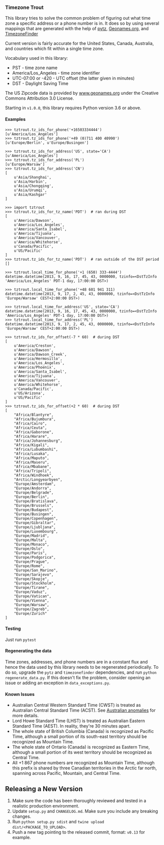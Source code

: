 ### Timezone Trout

This library tries to solve the common problem of figuring out what time zone
a specific address or a phone number is in. It does so by using several
mappings that are generated with the help of [pytz](http://pytz.sourceforge.net/),
[Geonames.org](https://www.geonames.org/postal-codes/postal-codes-us.html),
and [TimezoneFinder](https://github.com/MrMinimal64/timezonefinder)

Current version is fairly accurate for the United States, Canada, Australia, and
countries which fit within a single time zone.

Vocabulary used in this library:
* PST - time zone name
* America/Los_Angeles - time zone identifier
* UTC-07:00 or -420 - UTC offset (the latter given in minutes)
* DST - Daylight Saving Time

The US Zipcode data is provided by www.geonames.org under the Creative Commons Attribution 3.0 License.

Starting in `v1.0.0`, this library requires Python version 3.6 or above.

#### Examples
```
>>> tztrout.tz_ids_for_phone('+16503334444')
[u'America/Los_Angeles']
>>> tztrout.tz_ids_for_phone('+49 (0)711 400 40990')
[u'Europe/Berlin', u'Europe/Busingen']
```

```
>>> tztrout.tz_ids_for_address('US', state='CA')
[u'America/Los_Angeles']
>>> tztrout.tz_ids_for_address('PL')
[u'Europe/Warsaw']
>>> tztrout.tz_ids_for_address('CN')
[
    u'Asia/Shanghai',
    u'Asia/Harbin',
    u'Asia/Chongqing',
    u'Asia/Urumqi',
    u'Asia/Kashgar'
]
```

```
>>> import tztrout
>>> tztrout.tz_ids_for_tz_name('PDT')  # ran during DST
[
    u'America/Dawson',
    u'America/Los_Angeles',
    u'America/Santa_Isabel',
    u'America/Tijuana',
    u'America/Vancouver',
    u'America/Whitehorse',
    u'Canada/Pacific',
    u'US/Pacific'
]
>>> tztrout.tz_ids_for_tz_name('PDT')  # ran outside of the DST period
[]
```

```
>>> tztrout.local_time_for_phone('+1 (650) 333-4444')
datetime.datetime(2013, 9, 16, 17, 45, 43, 0000000, tzinfo=<DstTzInfo 'America/Los_Angeles' PDT-1 day, 17:00:00 DST>)

>>> tztrout.local_time_for_phone('+48 601 941 311)
datetime.datetime(2013, 9, 17, 2, 45, 43, 0000000, tzinfo=<DstTzInfo 'Europe/Warsaw' CEST+2:00:00 DST>)
```

```
>>> tztrout.local_time_for_address('US', state='CA')
datetime.datetime(2013, 9, 16, 17, 45, 43, 0000000, tzinfo=<DstTzInfo 'America/Los_Angeles' PDT-1 day, 17:00:00 DST>)
>>> tztrout.local_time_for_address('PL')
datetime.datetime(2013, 9, 17, 2, 45, 43, 0000000, tzinfo=<DstTzInfo 'Europe/Warsaw' CEST+2:00:00 DST>)
```

```
>>> tztrout.tz_ids_for_offset(-7 * 60)  # during DST
[
    u'America/Creston',
    u'America/Dawson',
    u'America/Dawson_Creek',
    u'America/Hermosillo',
    u'America/Los_Angeles',
    u'America/Phoenix',
    u'America/Santa_Isabel',
    u'America/Tijuana',
    u'America/Vancouver',
    u'America/Whitehorse',
    u'Canada/Pacific',
    u'US/Arizona',
    u'US/Pacific'
]
>>> tztrout.tz_ids_for_offset(+2 * 60)  # during DST
[
    "Africa/Blantyre",
    "Africa/Bujumbura",
    "Africa/Cairo",
    "Africa/Ceuta",
    "Africa/Gaborone",
    "Africa/Harare",
    "Africa/Johannesburg",
    "Africa/Kigali",
    "Africa/Lubumbashi",
    "Africa/Lusaka",
    "Africa/Maputo",
    "Africa/Maseru",
    "Africa/Mbabane",
    "Africa/Tripoli",
    "Africa/Windhoek",
    "Arctic/Longyearbyen",
    "Europe/Amsterdam",
    "Europe/Andorra",
    "Europe/Belgrade",
    "Europe/Berlin",
    "Europe/Bratislava",
    "Europe/Brussels",
    "Europe/Budapest",
    "Europe/Busingen",
    "Europe/Copenhagen",
    "Europe/Gibraltar",
    "Europe/Ljubljana",
    "Europe/Luxembourg",
    "Europe/Madrid",
    "Europe/Malta",
    "Europe/Monaco",
    "Europe/Oslo",
    "Europe/Paris",
    "Europe/Podgorica",
    "Europe/Prague",
    "Europe/Rome",
    "Europe/San_Marino",
    "Europe/Sarajevo",
    "Europe/Skopje",
    "Europe/Stockholm",
    "Europe/Tirane",
    "Europe/Vaduz",
    "Europe/Vatican",
    "Europe/Vienna",
    "Europe/Warsaw",
    "Europe/Zagreb",
    "Europe/Zurich"
]
```

#### Testing

Just run `pytest`

#### Regenerating the data

Time zones, addresses, and phone numbers are in a constant flux and hence the
data used by this library needs to be regenerated periodically. To do so,
upgrade the `pytz` and `timezonefinder` dependencies, and run `python
regenerate_data.py`. If this doesn't fix the problem, consider opening an issue
or adding an exception in `data_exceptions.py`.


#### Known Issues

* Australian Central Western Standard Time (CWST) is treated as Australian Central Standard Time (ACST). See [Australian anomalies](http://en.wikipedia.org/wiki/Time_in_Australia#Anomalies) for more details.
* Lord Howe Standard Time (LHST) is treated as Australian Eastern Standard Time (AEST). In reality, they're 30 minutes apart.
* The whole state of British Columbia (Canada) is recognized as Pacific Time, although a small portion of its south-east territory should be recognized as Mountain Time.
* The whole state of Ontario (Canada) is recognized as Eastern Time, although a small portion of its west territory should be recognized as Central Time.
* All +1 867 phone numbers are recognized as Mountain Time, although this prefix is shared by three Canadian territories in the Arctic far north, spanning across Pacific, Mountain, and Central Time.

## Releasing a New Version

1. Make sure the code has been thoroughly reviewed and tested in a realistic production environment.
1. Update ``setup.py`` and ``CHANGELOG.md``. Make sure you include any breaking changes.
1. Run ``python setup.py sdist`` and ``twine upload dist/<PACKAGE_TO_UPLOAD>``.
1. Push a new tag pointing to the released commit, format: ``v0.13`` for example.
